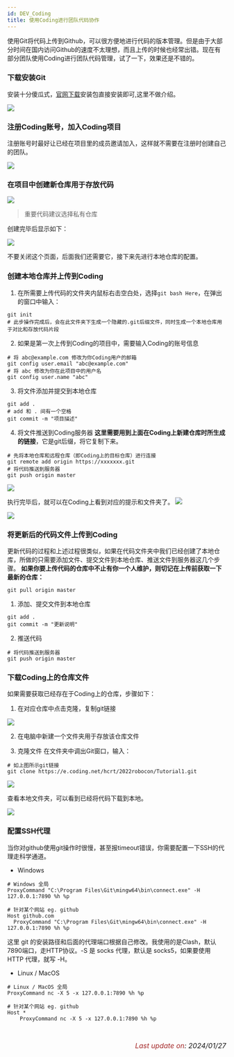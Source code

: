 ```yaml
---
id: DEV_Coding
title: 使用Coding进行团队代码协作
---
```




使用Git将代码上传到Github，可以很方便地进行代码的版本管理。但是由于大部分时间在国内访问Github的速度不太理想，而且上传的时候也经常出错。现在有部分团队使用Coding进行团队代码管理，试了一下，效果还是不错的。

### 下载安装Git

安装十分傻瓜式，<a href="https://git-scm.com/" target="_blank" rel="noopener">官网下载</a>安装包直接安装即可,这里不做介绍。

![](./assets/coding/coding_blog_4.png)

### 注册Coding账号，加入Coding项目
注册账号时最好让已经在项目里的成员邀请加入，这样就不需要在注册时创建自己的团队。

![](./assets/coding/coding_blog_1.png)

### 在项目中创建新仓库用于存放代码

![](./assets/coding/coding_blog_2.png)

> 重要代码建议选择私有仓库

创建完毕后显示如下：

![](./assets/coding/coding_blog_3.png)

不要关闭这个页面，后面我们还需要它，接下来先进行本地仓库的配置。

### 创建本地仓库并上传到Coding
1. 在所需要上传代码的文件夹内鼠标右击空白处，选择`git bash Here`，在弹出的窗口中输入：
```
git init
# 此步操作完成后，会在此文件夹下生成一个隐藏的.git后缀文件，同时生成一个本地仓库用于对比和存放代码片段
```
2. 如果是第一次上传到Coding的项目中，需要输入Coding的账号信息
```
# 将 abc@example.com 修改为你Coding用户的邮箱
git config user.email "abc@example.com"
# 将 abc 修改为你在此项目中的用户名
git config user.name "abc"
```

3. 将文件添加并提交到本地仓库
```
git add .
# add 和 . 间有一个空格
git commit -m "项目描述"
```

4. 将文件推送到Coding服务器
    **这里需要用到上面在Coding上新建仓库时所生成的链接**，它是git后缀，将它复制下来。
```
# 先将本地仓库和远程仓库（即Coding上的目标仓库）进行连接
git remote add origin https://xxxxxxx.git
# 将代码推送到服务器
git push origin master
```
![](./assets/coding/coding_blog_5.png)

执行完毕后，就可以在Coding上看到对应的提示和文件夹了。
![](./assets/coding/coding_blog_6.png)

![](./assets/coding/coding_blog_7.png)

### 将更新后的代码文件上传到Coding
更新代码的过程和上述过程很类似，如果在代码文件夹中我们已经创建了本地仓库，所做的只需要添加文件、提交文件到本地仓库、推送文件到服务器这几个步骤。
**如果你要上传代码的仓库中不止有你一个人维护，则切记在上传前获取一下最新的仓库：**
```
git pull origin master
```
1. 添加、提交文件到本地仓库
```
git add .
git commit -m "更新说明"
```
2. 推送代码
```
# 将代码推送到服务器
git push origin master
```

### 下载Coding上的仓库文件
如果需要获取已经存在于Coding上的仓库，步骤如下：
1. 在对应仓库中点击克隆，复制git链接

![](./assets/coding/coding_blog_8.png)

2. 在电脑中新建一个文件夹用于存放该仓库文件

3. 克隆文件
在文件夹中调出Git窗口，输入：
```
# 如上图所示git链接
git clone https://e.coding.net/hcrt/2022robocon/Tutorial1.git
```
![](./assets/coding/coding_blog_9.png)

  查看本地文件夹，可以看到已经将代码下载到本地。

  ![](./assets/coding/coding_blog_10.png)

### 配置SSH代理
当你对github使用git操作时很慢，甚至报timeout错误，你需要配置一下SSH的代理走科学通道。
- Windows
```shell title="~/.ssh/config"
# Windows 全局
ProxyCommand "C:\Program Files\Git\mingw64\bin\connect.exe" -H 127.0.0.1:7890 %h %p

# 针对某个网站 eg. github
Host github.com
  ProxyCommand "C:\Program Files\Git\mingw64\bin\connect.exe" -H 127.0.0.1:7890 %h %p
```
这里 git 的安装路径和后面的代理端口根据自己修改。我使用的是Clash，默认7890端口，走HTTP协议。-S 是 socks 代理，默认是 socks5，如果要使用 HTTP 代理，就写 -H。

- Linux / MacOS
```shell title="/($YOUR USER NAME)/.ssh/config"
# Linux / MacOS 全局
ProxyCommand nc -X 5 -x 127.0.0.1:7890 %h %p

# 针对某个网站 eg. github
Host *
    ProxyCommand nc -X 5 -x 127.0.0.1:7890 %h %p
```

<br/>
<p align="right"><i> <font size="3"><font color = "brown">Last update on</font>: 2024/01/27 </font></i></p>